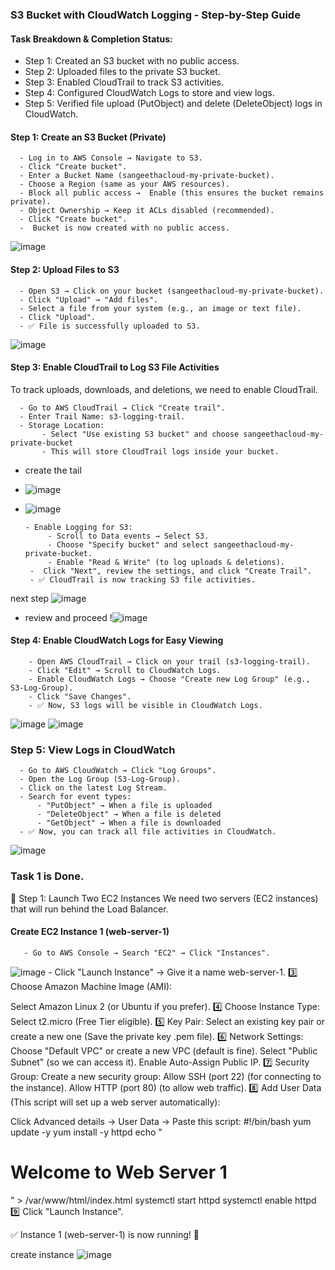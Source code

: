 ### S3 Bucket with CloudWatch Logging - Step-by-Step Guide
#### Task Breakdown & Completion Status:
- Step 1: Created an S3 bucket with no public access.
- Step 2: Uploaded files to the private S3 bucket.
- Step 3: Enabled CloudTrail to track S3 activities.
- Step 4: Configured CloudWatch Logs to store and view logs.
- Step 5: Verified file upload (PutObject) and delete (DeleteObject) logs in CloudWatch.

#### Step 1: Create an S3 Bucket (Private)
      - Log in to AWS Console → Navigate to S3.
      - Click "Create bucket".
      - Enter a Bucket Name (sangeethacloud-my-private-bucket).
      - Choose a Region (same as your AWS resources).
      - Block all public access →  Enable (this ensures the bucket remains private).
      - Object Ownership → Keep it ACLs disabled (recommended).
      - Click "Create bucket".
      -  Bucket is now created with no public access.
      
![image](https://github.com/user-attachments/assets/b82d35d9-e21a-4887-afa1-f07420859f62)

#### Step 2: Upload Files to S3
      - Open S3 → Click on your bucket (sangeethacloud-my-private-bucket).
      - Click "Upload" → "Add files".
      - Select a file from your system (e.g., an image or text file).
      - Click "Upload".
      - ✅ File is successfully uploaded to S3.
 
![image](https://github.com/user-attachments/assets/53afda2b-88b4-4a88-83b5-d15cac9be59e)

#### Step 3: Enable CloudTrail to Log S3 File Activities
To track uploads, downloads, and deletions, we need to enable CloudTrail.

      - Go to AWS CloudTrail → Click "Create trail".
      - Enter Trail Name: s3-logging-trail.
      - Storage Location:
           - Select "Use existing S3 bucket" and choose sangeethacloud-my-private-bucket 
           - This will store CloudTrail logs inside your bucket.
- create the tail
- ![image](https://github.com/user-attachments/assets/e1bf5ed5-8b63-4bfc-a7f4-77a9b4d816c2)
- ![image](https://github.com/user-attachments/assets/ae62537f-7a55-4250-b49f-a0611990ad47)

      - Enable Logging for S3:
           - Scroll to Data events → Select S3.
           - Choose "Specify bucket" and select sangeethacloud-my-private-bucket.
           - Enable "Read & Write" (to log uploads & deletions).
       -  Click "Next", review the settings, and click "Create Trail".
       - ✅ CloudTrail is now tracking S3 file activities.

next step 
  ![image](https://github.com/user-attachments/assets/ee59b5e9-4ac4-4314-8c6a-bf1358e2d710)
- review and proceed
  !![image](https://github.com/user-attachments/assets/4f9e3320-2010-422a-8565-17af339dab8a)


#### Step 4: Enable CloudWatch Logs for Easy Viewing
        - Open AWS CloudTrail → Click on your trail (s3-logging-trail).
        - Click "Edit" → Scroll to CloudWatch Logs.
        - Enable CloudWatch Logs → Choose "Create new Log Group" (e.g., S3-Log-Group).
        - Click "Save Changes".
        - ✅ Now, S3 logs will be visible in CloudWatch Logs.

![image](https://github.com/user-attachments/assets/676f60c2-ae52-429b-8853-366c42d4582c)
![image](https://github.com/user-attachments/assets/e878eda9-3ad2-40b0-9ef3-a3e47aed9e24)


### Step 5: View Logs in CloudWatch
      - Go to AWS CloudWatch → Click "Log Groups".
      - Open the Log Group (S3-Log-Group).
      - Click on the latest Log Stream.
      - Search for event types:
          - "PutObject" → When a file is uploaded
          - "DeleteObject" → When a file is deleted
          - "GetObject" → When a file is downloaded
      - ✅ Now, you can track all file activities in CloudWatch.

![image](https://github.com/user-attachments/assets/b831bd14-33f7-4fc4-b4cd-e230f5d3f9d9)

### Task 1 is Done.
📌 Step 1: Launch Two EC2 Instances
We need two servers (EC2 instances) that will run behind the Load Balancer.

#### Create EC2 Instance 1 (web-server-1)
       - Go to AWS Console → Search "EC2" → Click "Instances".
   ![image](https://github.com/user-attachments/assets/cead4134-abbc-425e-97cf-508d05768dfc)
       - Click "Launch Instance" → Give it a name web-server-1.
3️⃣ Choose Amazon Machine Image (AMI):

Select Amazon Linux 2 (or Ubuntu if you prefer).
4️⃣ Choose Instance Type:
Select t2.micro (Free Tier eligible).
5️⃣ Key Pair:
Select an existing key pair or create a new one (Save the private key .pem file).
6️⃣ Network Settings:
Choose "Default VPC" or create a new VPC (default is fine).
Select "Public Subnet" (so we can access it).
Enable Auto-Assign Public IP.
7️⃣ Security Group:
Create a new security group:
Allow SSH (port 22) (for connecting to the instance).
Allow HTTP (port 80) (to allow web traffic).
8️⃣ Add User Data (This script will set up a web server automatically):

Click Advanced details → User Data → Paste this script:
#!/bin/bash
yum update -y
yum install -y httpd
echo "<h1>Welcome to Web Server 1</h1>" > /var/www/html/index.html
systemctl start httpd
systemctl enable httpd
9️⃣ Click "Launch Instance".

✅ Instance 1 (web-server-1) is now running! 🎉

create instance
![image](https://github.com/user-attachments/assets/cead4134-abbc-425e-97cf-508d05768dfc)



